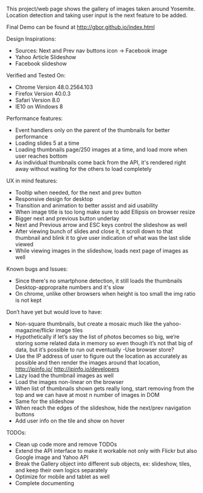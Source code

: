 
This project/web page shows the gallery of images taken around Yosemite.  Location detection and taking user input is the next feature to be added.

Final Demo can be found at http://gbor.github.io/index.html

Design Inspirations:
- Sources: Next and Prev nav buttons icon -> Facebook image
- Yahoo Article Slideshow
- Facebook slideshow

Verified and Tested On:
- Chrome Version 48.0.2564.103
- Firefox Version 40.0.3
- Safari Version 8.0
- IE10 on Windows 8

Performance features:
- Event handlers only on the parent of the thumbnails for better performance
- Loading slides 5 at a time
- Loading thumbnails page/250 images at a time, and load more when user reaches bottom
- As individual thumbnails come back from the API, it's rendered right away without waiting for the others to load completely

UX in mind features:
- Tooltip when needed, for the next and prev button
- Responsive design for desktop
- Transition and animation to better assist and aid usability
- When image title is too long make sure to add Ellipsis on browser resize
- Bigger next and previous button underlay
- Next and Previous arrow and ESC keys control the slideshow as well
- After viewing bunch of slides and close it, it scroll down to that thumbnail and blink it to give user indication of what was the last slide viewed
- While viewing images in the slideshow, loads next page of images as well

Known bugs and Issues:
- Since there's no smartphone detection, it still loads the thumbnails Desktop-appropraite numbers and it's slow
- On chrome, unlike other browsers when height is too small the img ratio is not kept


Don’t have yet but would love to have:
- Non-square thumbnails, but create a mosaic much like the yahoo-magazine/flickr image tiles
- Hypothetically if let’s say the list of photos becomes so big, we’re storing some related data in memory so even though it’s not that big of data, but it’s possible to run out eventually  -Use browser store?
- Use the IP address of user to figure out the location as accurately as possible and then render the images around that location, http://ipinfo.io/  http://ipinfo.io/developers
- Lazy load the thumbnail images as well
- Load the images non-linear on the browser
- When list of thumbnails shown gets really long, start removing from the top and we can have at most n number of images in DOM
- Same for the slideshow
- When reach the edges of the slideshow, hide the next/prev navigation buttons
- Add user info on the tile and show on hover

TODOs:
- Clean up code more and remove TODOs
- Extend the API interface to make it workable not only with Flickr but also Google image and Yahoo API
- Break the Gallery object into different sub objects, ex: slideshow, tiles, and keep their own logics separately
- Optimize for mobile and tablet as well
- Complete documenting
